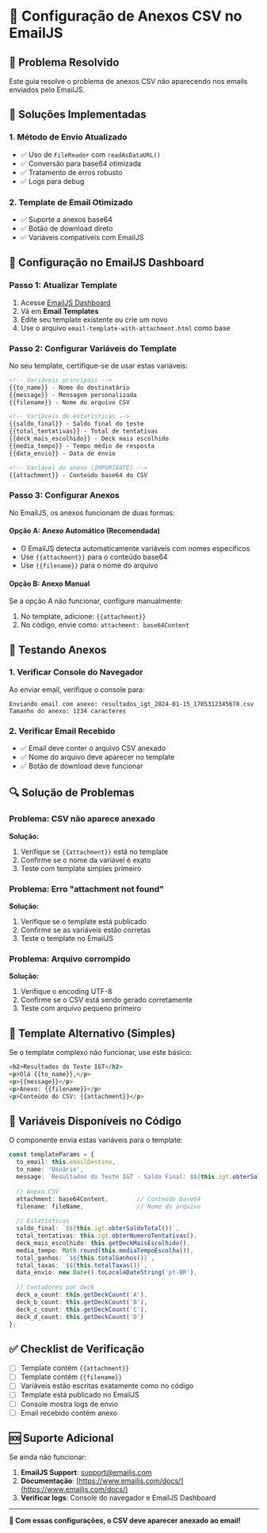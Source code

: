 # 📎 Configuração de Anexos CSV no EmailJS

## 🎯 Problema Resolvido

Este guia resolve o problema de anexos CSV não aparecendo nos emails enviados pelo EmailJS.

## 🔧 Soluções Implementadas

### 1. **Método de Envio Atualizado**
- ✅ Uso de `FileReader` com `readAsDataURL()`
- ✅ Conversão para base64 otimizada
- ✅ Tratamento de erros robusto
- ✅ Logs para debug

### 2. **Template de Email Otimizado**
- ✅ Suporte a anexos base64
- ✅ Botão de download direto
- ✅ Variáveis compatíveis com EmailJS

## 🚀 Configuração no EmailJS Dashboard

### **Passo 1: Atualizar Template**
1. Acesse [EmailJS Dashboard](https://dashboard.emailjs.com/)
2. Vá em **Email Templates**
3. Edite seu template existente ou crie um novo
4. Use o arquivo `email-template-with-attachment.html` como base

### **Passo 2: Configurar Variáveis do Template**
No seu template, certifique-se de usar estas variáveis:

```html
<!-- Variáveis principais -->
{{to_name}} - Nome do destinatário
{{message}} - Mensagem personalizada
{{filename}} - Nome do arquivo CSV

<!-- Variáveis de estatísticas -->
{{saldo_final}} - Saldo final do teste
{{total_tentativas}} - Total de tentativas
{{deck_mais_escolhido}} - Deck mais escolhido
{{media_tempo}} - Tempo médio de resposta
{{data_envio}} - Data de envio

<!-- Variável do anexo (IMPORTANTE) -->
{{attachment}} - Conteúdo base64 do CSV
```

### **Passo 3: Configurar Anexos**
No EmailJS, os anexos funcionam de duas formas:

#### **Opção A: Anexo Automático (Recomendada)**
- O EmailJS detecta automaticamente variáveis com nomes específicos
- Use `{{attachment}}` para o conteúdo base64
- Use `{{filename}}` para o nome do arquivo

#### **Opção B: Anexo Manual**
Se a opção A não funcionar, configure manualmente:
1. No template, adicione: `{{attachment}}`
2. No código, envie como: `attachment: base64Content`

## 🧪 Testando Anexos

### **1. Verificar Console do Navegador**
Ao enviar email, verifique o console para:
```
Enviando email com anexo: resultados_igt_2024-01-15_1705312345678.csv
Tamanho do anexo: 1234 caracteres
```

### **2. Verificar Email Recebido**
- ✅ Email deve conter o arquivo CSV anexado
- ✅ Nome do arquivo deve aparecer no template
- ✅ Botão de download deve funcionar

## 🔍 Solução de Problemas

### **Problema: CSV não aparece anexado**
**Solução:**
1. Verifique se `{{attachment}}` está no template
2. Confirme se o nome da variável é exato
3. Teste com template simples primeiro

### **Problema: Erro "attachment not found"**
**Solução:**
1. Verifique se o template está publicado
2. Confirme se as variáveis estão corretas
3. Teste o template no EmailJS

### **Problema: Arquivo corrompido**
**Solução:**
1. Verifique o encoding UTF-8
2. Confirme se o CSV está sendo gerado corretamente
3. Teste com arquivo pequeno primeiro

## 📱 Template Alternativo (Simples)

Se o template complexo não funcionar, use este básico:

```html
<h2>Resultados do Teste IGT</h2>
<p>Olá {{to_name}},</p>
<p>{{message}}</p>
<p>Anexo: {{filename}}</p>
<p>Conteúdo do CSV: {{attachment}}</p>
```

## 🎯 Variáveis Disponíveis no Código

O componente envia estas variáveis para o template:

```typescript
const templateParams = {
  to_email: this.emailDestino,
  to_name: 'Usuário',
  message: `Resultados do Teste IGT - Saldo Final: $${this.igt.obterSaldoTotal()}`,
  
  // Anexo CSV
  attachment: base64Content,        // Conteúdo base64
  filename: fileName,               // Nome do arquivo
  
  // Estatísticas
  saldo_final: `$${this.igt.obterSaldoTotal()}`,
  total_tentativas: this.igt.obterNumeroTentativas(),
  deck_mais_escolhido: this.getDeckMaisEscolhido(),
  media_tempo: Math.round(this.mediaTempoEscolha()),
  total_ganhos: `$${this.totalGanhos()}`,
  total_taxas: `$${this.totalTaxas()}`,
  data_envio: new Date().toLocaleDateString('pt-BR'),
  
  // Contadores por deck
  deck_a_count: this.getDeckCount('A'),
  deck_b_count: this.getDeckCount('B'),
  deck_c_count: this.getDeckCount('C'),
  deck_d_count: this.getDeckCount('D')
};
```

## ✅ Checklist de Verificação

- [ ] Template contém `{{attachment}}`
- [ ] Template contém `{{filename}}`
- [ ] Variáveis estão escritas exatamente como no código
- [ ] Template está publicado no EmailJS
- [ ] Console mostra logs de envio
- [ ] Email recebido contém anexo

## 🆘 Suporte Adicional

Se ainda não funcionar:
1. **EmailJS Support**: [support@emailjs.com](mailto:support@emailjs.com)
2. **Documentação**: [https://www.emailjs.com/docs/](https://www.emailjs.com/docs/)
3. **Verificar logs**: Console do navegador e EmailJS Dashboard

---

**🎯 Com essas configurações, o CSV deve aparecer anexado ao email!**
